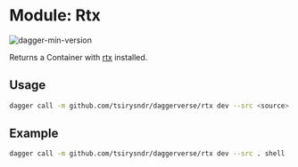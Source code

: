 # Module: Rtx

![dagger-min-version](https://img.shields.io/badge/dagger%20version-v0.9.8-green)

Returns a Container with [rtx](https://github.com/jdx/rtx) installed.

## Usage

```sh
dagger call -m github.com/tsirysndr/daggerverse/rtx dev --src <source> shell
```

## Example

```sh
dagger call -m github.com/tsirysndr/daggerverse/rtx dev --src . shell
```
